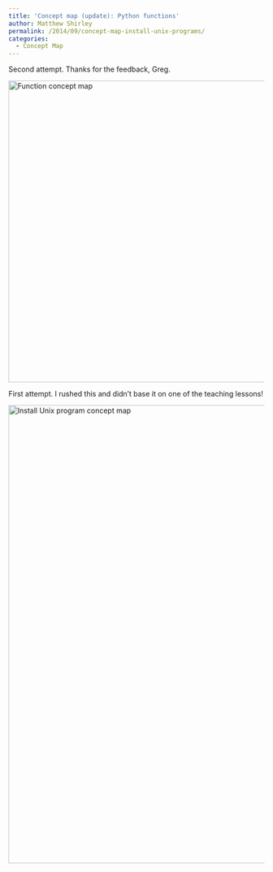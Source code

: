 ```yaml
---
title: 'Concept map (update): Python functions'
author: Matthew Shirley
permalink: /2014/09/concept-map-install-unix-programs/
categories:
  - Concept Map
---
```

Second attempt. Thanks for the feedback, Greg.

[<img class="alignnone size-large wp-image-8941" alt="Function concept map" src="http://teaching.software-carpentry.org/wp-content/uploads/2014/09/FullSizeRender-1024x861.jpg" width="707" height="594" />][1]

First attempt. I rushed this and didn&#8217;t base it on one of the teaching lessons!

[<img class="alignnone  wp-image-8568" alt="Install Unix program concept map" src="http://teaching.software-carpentry.org/wp-content/uploads/2014/09/Scan-1.png" width="1242" height="902" />][2]

 [1]: http://teaching.software-carpentry.org/wp-content/uploads/2014/09/FullSizeRender.jpg
 [2]: http://teaching.software-carpentry.org/wp-content/uploads/2014/09/Scan-1.png

